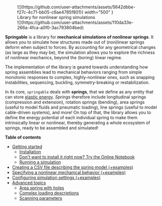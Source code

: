 <figure markdown="1">
![](https://github.com/user-attachments/assets/5642dbbe-f27c-4c71-bb05-c6ae4785f801){ width="500" }
<figcaption>Library for nonlinear spring simulations</figcaption>
![](https://github.com/user-attachments/assets/110da33e-266a-4fca-a0f0-3ac793804bed)
</figure>



**Springable** is a library for **mechanical simulations of nonlinear springs**. It allows you to simulate how structures made out of (non)linear springs deform when subject to forces.
By accounting for any geometrical changes (as large as they may be), the simulation allows you to explore the richness
of nonlinear mechanics, beyond the (boring) linear regime.

The implementation of the library is geared towards understanding how spring assemblies lead to mechanical behaviors
ranging from simple monotonic responses to complex, highly-nonlinear ones, such as snapping instabilities, sequencing,
buckling, symmetry-breaking or restabilization.

In its core, `springable` deals with **springs**, that we define as any entity that can store [elastic energy](https://en.wikipedia.org/wiki/Elastic_energy).
*Springs* therefore include longitudinal springs (compression and extension),
rotation springs (bending), area springs (useful to model fluids and pneumatic loading), line springs (useful to model cable-driven systems), and more!
On top of that, the library allows you to define the energy potential of each individual spring to make them intrinsically linear or nonlinear, thereby generating a whole ecosystem of springs, ready to be assembled and simulated!

**Table of contents**

- [Getting started](getting_started)
    - [Installation](getting_started/#installation)
    - [Don't want to install it right now? Try the Online Notebook](getting_started/#dont-want-to-install-it-right-now-try-the-online-notebook)
    - [Running a simulation](getting_started/#running-a-simulation)
- [Creating a CSV file describing the spring model (+examples)](creating_the_spring_model_csv_file)
- [Specifying a nonlinear mechanical behavior (+examples)](specifying_a_nonlinear_mechanical_behavior)
- [Configuring simulation settings (+examples)](configuring_simulation_settings)
- [Advanced topics](advanced_topics)
    + [Area spring with holes](advanced_topics/#area-spring-with-holes)
    + [Complex loading descriptions](advanced_topics/#complex-loading-descriptions)
    + [Scanning parameters](advanced_topics/#scanning-parameters)





